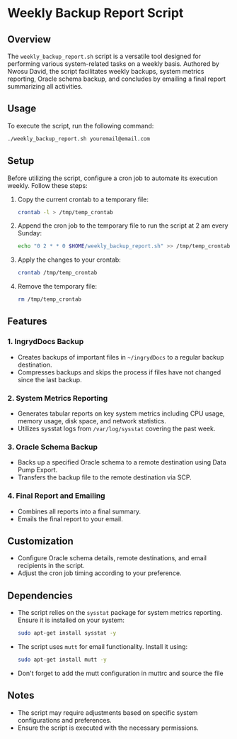 # Weekly Backup Report Script

## Overview

The `weekly_backup_report.sh` script is a versatile tool designed for performing various system-related tasks on a weekly basis. Authored by Nwosu David, the script facilitates weekly backups, system metrics reporting, Oracle schema backup, and concludes by emailing a final report summarizing all activities.

## Usage

To execute the script, run the following command:

```bash
./weekly_backup_report.sh youremail@email.com
```

## Setup

Before utilizing the script, configure a cron job to automate its execution weekly. Follow these steps:

1. Copy the current crontab to a temporary file:

   ```bash
   crontab -l > /tmp/temp_crontab
   ```

2. Append the cron job to the temporary file to run the script at 2 am every Sunday:

   ```bash
   echo "0 2 * * 0 $HOME/weekly_backup_report.sh" >> /tmp/temp_crontab
   ```

3. Apply the changes to your crontab:

   ```bash
   crontab /tmp/temp_crontab
   ```

4. Remove the temporary file:

   ```bash
   rm /tmp/temp_crontab
   ```

## Features

### 1. IngrydDocs Backup

- Creates backups of important files in `~/ingrydDocs` to a regular backup destination.
- Compresses backups and skips the process if files have not changed since the last backup.

### 2. System Metrics Reporting

- Generates tabular reports on key system metrics including CPU usage, memory usage, disk space, and network statistics.
- Utilizes sysstat logs from `/var/log/sysstat` covering the past week.

### 3. Oracle Schema Backup

- Backs up a specified Oracle schema to a remote destination using Data Pump Export.
- Transfers the backup file to the remote destination via SCP.

### 4. Final Report and Emailing

- Combines all reports into a final summary.
- Emails the final report to your email.

## Customization

- Configure Oracle schema details, remote destinations, and email recipients in the script.
- Adjust the cron job timing according to your preference.

## Dependencies

- The script relies on the `sysstat` package for system metrics reporting. Ensure it is installed on your system:

  ```bash
  sudo apt-get install sysstat -y
  ```

- The script uses `mutt` for email functionality. Install it using:

  ```bash
  sudo apt-get install mutt -y
  ```
- Don't forget to add the mutt configuration in muttrc and source the file
## Notes

- The script may require adjustments based on specific system configurations and preferences.
- Ensure the script is executed with the necessary permissions.
